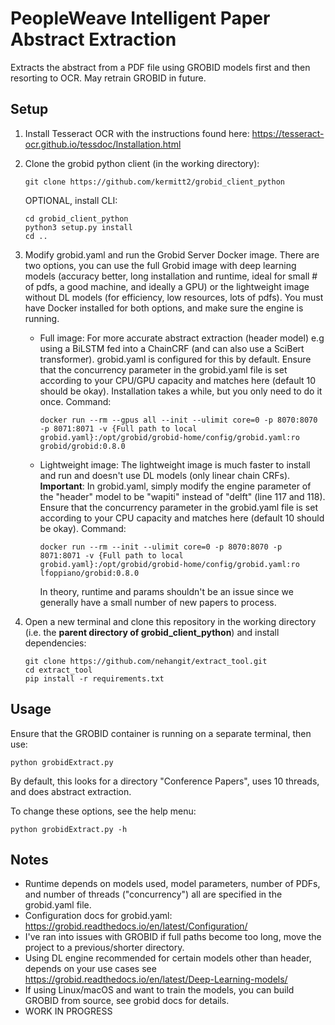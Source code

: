 # PeopleWeave Intelligent Paper Abstract Extraction

Extracts the abstract from a PDF file using GROBID models first and then resorting to OCR. May retrain GROBID in future.

## Setup

1. Install Tesseract OCR with the instructions found here: https://tesseract-ocr.github.io/tessdoc/Installation.html

2. Clone the grobid python client (in the working directory):

   ```
   git clone https://github.com/kermitt2/grobid_client_python
   ```

   OPTIONAL, install CLI:

   ```
   cd grobid_client_python
   python3 setup.py install
   cd ..
   ```

3. Modify grobid.yaml and run the Grobid Server Docker image.
   There are two options, you can use the full Grobid image with deep learning models (accuracy better, long installation and runtime, ideal for small # of pdfs, a good machine, and ideally a GPU) or the lightweight image without DL models (for efficiency, low resources, lots of pdfs). You must have Docker installed for both options, and make sure the engine is running.

   - Full image:
     For more accurate abstract extraction (header model) e.g using a BiLSTM fed into a ChainCRF (and can also use a SciBert transformer). grobid.yaml is configured for this by default.
     Ensure that the concurrency parameter in the grobid.yaml file is set according to your CPU/GPU capacity and matches here (default 10 should be okay).
     Installation takes a while, but you only need to do it once.
     Command:
     ```
     docker run --rm --gpus all --init --ulimit core=0 -p 8070:8070 -p 8071:8071 -v {Full path to local grobid.yaml}:/opt/grobid/grobid-home/config/grobid.yaml:ro grobid/grobid:0.8.0
     ```
   - Lightweight image:
     The lightweight image is much faster to install and run and doesn't use DL models (only linear chain CRFs).
     **Important**: In grobid.yaml, simply modify the engine parameter of the "header" model to be "wapiti" instead of "delft" (line 117 and 118).
     Ensure that the concurrency parameter in the grobid.yaml file is set according to your CPU capacity and matches here (default 10 should be okay).
     Command:
     ```
     docker run --rm --init --ulimit core=0 -p 8070:8070 -p 8071:8071 -v {Full path to local grobid.yaml}:/opt/grobid/grobid-home/config/grobid.yaml:ro lfoppiano/grobid:0.8.0
     ```
     In theory, runtime and params shouldn't be an issue since we generally have a small number of new papers to process.

4. Open a new terminal and clone this repository in the working directory (i.e. the **parent directory of grobid_client_python**) and install dependencies:
   ```
   git clone https://github.com/nehangit/extract_tool.git
   cd extract_tool
   pip install -r requirements.txt
   ```

## Usage

Ensure that the GROBID container is running on a separate terminal, then use:

```
python grobidExtract.py
```

By default, this looks for a directory "Conference Papers", uses 10 threads, and does abstract extraction.

To change these options, see the help menu:

```
python grobidExtract.py -h
```

## Notes

- Runtime depends on models used, model parameters, number of PDFs, and number of threads ("concurrency") all are specified in the grobid.yaml file.
- Configuration docs for grobid.yaml: https://grobid.readthedocs.io/en/latest/Configuration/
- I've ran into issues with GROBID if full paths become too long, move the project to a previous/shorter directory.
- Using DL engine recommended for certain models other than header, depends on your use cases see https://grobid.readthedocs.io/en/latest/Deep-Learning-models/
- If using Linux/macOS and want to train the models, you can build GROBID from source, see grobid docs for details.
- WORK IN PROGRESS
